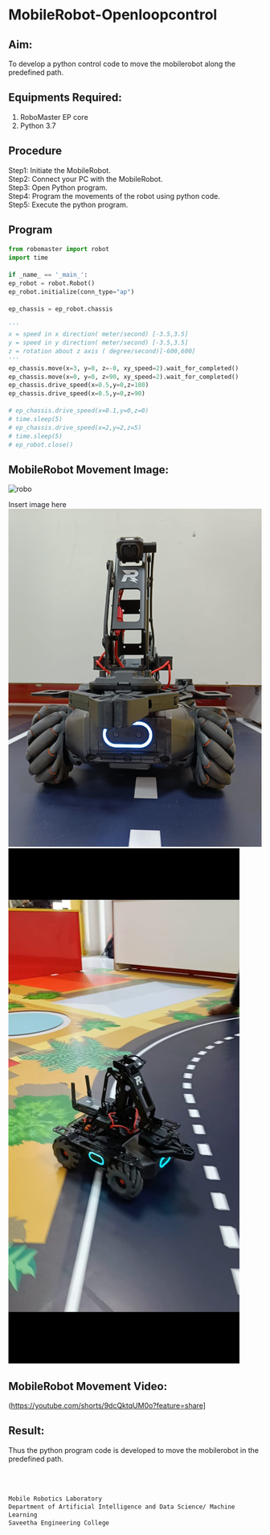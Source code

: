 # MobileRobot-Openloopcontrol
## Aim:

To develop a python control code to move the mobilerobot along the predefined path.

## Equipments Required:
1. RoboMaster EP core
2. Python 3.7

## Procedure
Step1:
Initiate the MobileRobot.
<br/>
Step2:
Connect your PC with the MobileRobot.
<br/>
Step3:
Open Python program.
<br/>
Step4:
Program the movements of the robot using python code.
<br/>
Step5:
Execute the python program.
<br/>
## Program
```python
from robomaster import robot
import time

if _name_ == '_main_':
ep_robot = robot.Robot()
ep_robot.initialize(conn_type="ap")

ep_chassis = ep_robot.chassis

'''
x = speed in x direction( meter/second) [-3.5,3.5]
y = speed in y direction( meter/second) [-3.5,3.5]
z = rotation about z axis ( degree/second)[-600,600]
'''
ep_chassis.move(x=3, y=0, z=-0, xy_speed=2).wait_for_completed()
ep_chassis.move(x=0, y=0, z=90, xy_speed=2).wait_for_completed()
ep_chassis.drive_speed(x=0.5,y=0,z=180)
ep_chassis.drive_speed(x=0.5,y=0,z=90)

# ep_chassis.drive_speed(x=0.1,y=0,z=0)
# time.sleep(5)
# ep_chassis.drive_speed(x=2,y=2,z=5)
# time.sleep(5)
# ep_robot.close()
```

## MobileRobot Movement Image:

![robo](./img/robomaster.png)

Insert image here
![](mb1.jpeg)
![](mb2.jpeg)
<br/>

## MobileRobot Movement Video:

(https://youtube.com/shorts/9dcQktqUM0o?feature=share]

## Result:
Thus the python program code is developed to move the mobilerobot in the predefined path.


<br/>
<br/>

```
Mobile Robotics Laboratory
Department of Artificial Intelligence and Data Science/ Machine Learning
Saveetha Engineering College
```
